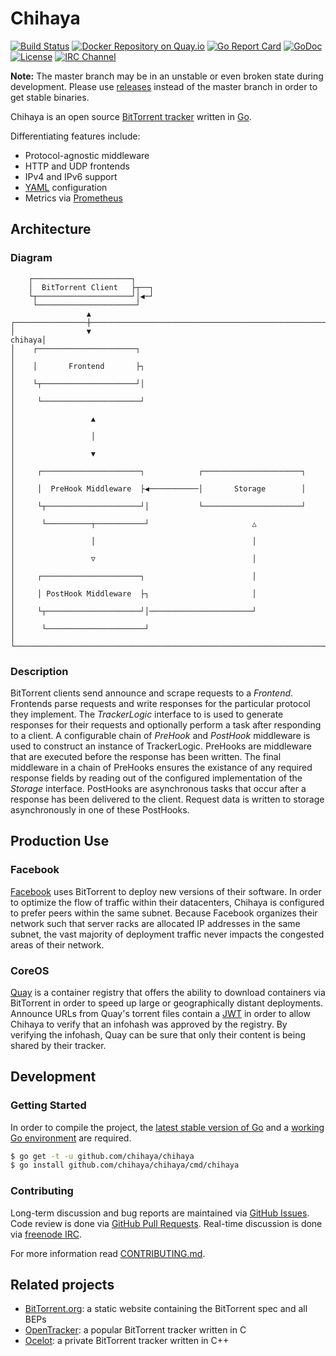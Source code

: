 # Chihaya

[![Build Status](https://api.travis-ci.org/chihaya/chihaya.svg?branch=master)](https://travis-ci.org/chihaya/chihaya)
[![Docker Repository on Quay.io](https://quay.io/repository/jzelinskie/chihaya/status "Docker Repository on Quay.io")](https://quay.io/repository/jzelinskie/chihaya)
[![Go Report Card](https://goreportcard.com/badge/github.com/chihaya/chihaya)](https://goreportcard.com/report/github.com/chihaya/chihaya)
[![GoDoc](https://godoc.org/github.com/chihaya/chihaya?status.svg)](https://godoc.org/github.com/chihaya/chihaya)
[![License](https://img.shields.io/badge/license-BSD-blue.svg)](https://en.wikipedia.org/wiki/BSD_licenses#2-clause_license_.28.22Simplified_BSD_License.22_or_.22FreeBSD_License.22.29)
[![IRC Channel](https://img.shields.io/badge/freenode-%23chihaya-blue.svg "IRC Channel")](http://webchat.freenode.net/?channels=chihaya)

**Note:** The master branch may be in an unstable or even broken state during development.
Please use [releases] instead of the master branch in order to get stable binaries.

Chihaya is an open source [BitTorrent tracker] written in [Go].

Differentiating features include:

- Protocol-agnostic middleware
- HTTP and UDP frontends
- IPv4 and IPv6 support
- [YAML] configuration
- Metrics via [Prometheus]

[releases]: https://github.com/chihaya/chihaya/releases
[BitTorrent tracker]: http://en.wikipedia.org/wiki/BitTorrent_tracker
[Go]: https://golang.org
[YAML]: http://yaml.org
[Prometheus]: http://prometheus.io

## Architecture

### Diagram

```
    ┌──────────────────────┐
    │  BitTorrent Client   ├┬──┐
    └┬─────────────────────┘│◀─┘
     └──────────────────────┘
                 ▲
┌────────────────┼────────────────────────────────────────────────────┐
│                ▼                                             chihaya│
│    ┌──────────────────────┐                                         │
│    │       Frontend       ├┐                                        │
│    └┬─────────────────────┘│                                        │
│     └──────────────────────┘                                        │
│                 ▲                                                   │
│                 │                                                   │
│                 ▼                                                   │
│     ┌──────────────────────┐            ┌──────────────────────┐    │
│     │  PreHook Middleware  ├◀───────────│       Storage        │    │
│     └┬─────────────────────┘│           └──────────────────────┘    │
│      └──────────┬───────────┘                       △               │
│                 │                                   │               │
│                 ▽                                   │               │
│     ┌──────────────────────┐                        │               │
│     │ PostHook Middleware  ├┐                       │               │
│     └┬─────────────────────┘│───────────────────────┘               │
│      └──────────────────────┘                                       │
└─────────────────────────────────────────────────────────────────────┘
```

### Description

BitTorrent clients send announce and scrape requests to a _Frontend_.
Frontends parse requests and write responses for the particular protocol they implement.
The _TrackerLogic_ interface to is used to generate responses for their requests and optionally perform a task after responding to a client.
A configurable chain of _PreHook_ and _PostHook_ middleware is used to construct an instance of TrackerLogic.
PreHooks are middleware that are executed before the response has been written.
The final middleware in a chain of PreHooks ensures the existance of any required response fields by reading out of the configured implementation of the _Storage_ interface.
PostHooks are asynchronous tasks that occur after a response has been delivered to the client.
Request data is written to storage asynchronously in one of these PostHooks.

## Production Use

### Facebook

[Facebook] uses BitTorrent to deploy new versions of their software.
In order to optimize the flow of traffic within their datacenters, Chihaya is configured to prefer peers within the same subnet.
Because Facebook organizes their network such that server racks are allocated IP addresses in the same subnet, the vast majority of deployment traffic never impacts the congested areas of their network.

[Facebook]: https://facebook.com

### CoreOS

[Quay] is a container registry that offers the ability to download containers via BitTorrent in order to speed up large or geographically distant deployments.
Announce URLs from Quay's torrent files contain a [JWT] in order to allow Chihaya to verify that an infohash was approved by the registry.
By verifying the infohash, Quay can be sure that only their content is being shared by their tracker.

[Quay]: https://quay.io
[JWT]: https://jwt.io

## Development

### Getting Started

In order to compile the project, the [latest stable version of Go] and a [working Go environment] are required.

```sh
$ go get -t -u github.com/chihaya/chihaya
$ go install github.com/chihaya/chihaya/cmd/chihaya
```

[latest stable version of Go]: https://golang.org/dl
[working Go environment]: https://golang.org/doc/code.html

### Contributing

Long-term discussion and bug reports are maintained via [GitHub Issues].
Code review is done via [GitHub Pull Requests].
Real-time discussion is done via [freenode IRC].

For more information read [CONTRIBUTING.md].

[GitHub Issues]: https://github.com/chihaya/chihaya/issues
[GitHub Pull Requests]: https://github.com/chihaya/chihaya/pulls
[freenode IRC]: http://webchat.freenode.net/?channels=chihaya
[CONTRIBUTING.md]: https://github.com/chihaya/chihaya/blob/master/CONTRIBUTING.md

## Related projects

- [BitTorrent.org](https://github.com/bittorrent/bittorrent.org): a static website containing the BitTorrent spec and all BEPs
- [OpenTracker](http://erdgeist.org/arts/software/opentracker): a popular BitTorrent tracker written in C
- [Ocelot](https://github.com/WhatCD/Ocelot): a private BitTorrent tracker written in C++

